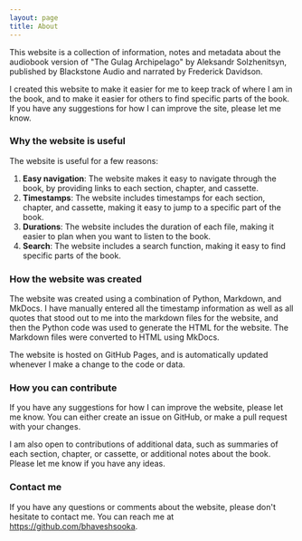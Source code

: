```yaml
---
layout: page
title: About
---
```


This website is a collection of information, notes and metadata about the audiobook version of "The Gulag Archipelago" by Aleksandr Solzhenitsyn, published by Blackstone Audio and narrated by Frederick Davidson.

I created this website to make it easier for me to keep track of where I am in the book, and to make it easier for others to find specific parts of the book. If you have any suggestions for how I can improve the site, please let me know.

### Why the website is useful

The website is useful for a few reasons:

1. **Easy navigation**: The website makes it easy to navigate through the book, by providing links to each section, chapter, and cassette.
2. **Timestamps**: The website includes timestamps for each section, chapter, and cassette, making it easy to jump to a specific part of the book.
3. **Durations**: The website includes the duration of each file, making it easier to plan when you want to listen to the book.
4. **Search**: The website includes a search function, making it easy to find specific parts of the book.

### How the website was created

The website was created using a combination of Python, Markdown, and MkDocs. I have manually entered all the timestamp information as well as all quotes that stood out to me into the markdown files for the website, and then the Python code was used to generate the HTML for the website. The Markdown files were converted to HTML using MkDocs.

The website is hosted on GitHub Pages, and is automatically updated whenever I make a change to the code or data.

### How you can contribute

If you have any suggestions for how I can improve the website, please let me know. You can either create an issue on GitHub, or make a pull request with your changes.

I am also open to contributions of additional data, such as summaries of each section, chapter, or cassette, or additional notes about the book. Please let me know if you have any ideas.

### Contact me

If you have any questions or comments about the website, please don't hesitate to contact me. You can reach me at <https://github.com/bhaveshsooka>.

